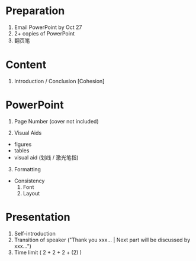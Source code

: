 # Preparation

1.  Email PowerPoint by Oct 27
2.  2+ copies of PowerPoint
3.  翻页笔



# Content

1.  Introduction / Conclusion [Cohesion]

# PowerPoint

1.   Page Number (cover not included)

2.  Visual Aids

   - figures
   - tables
   - visual aid (划线 / 激光笔指)

3.  Formatting

   - Consistency
     1.  Font
     2.  Layout

   

# Presentation

1.  Self-introduction
2.  Transition of speaker ("Thank you xxx... | Next part will be discussed by xxx...")
3.  Time limit ( 2 + 2 + 2 + (2) )